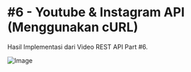 # #6 - Youtube & Instagram API (Menggunakan cURL)

Hasil Implementasi dari Video REST API Part #6.

![Image](https://cdn.upload.systems/uploads/g70CbxnA.png)
